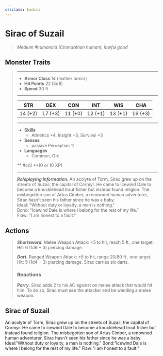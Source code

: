 ```yaml
---
cssclass: kanban
---
```


# Sirac of Suzail
>*Medium #humanoid (Chondathan human), lawful good*
## Monster Traits
>___
>- **Armor Class** 14 (leather armor)
>- **Hit Points** 22 (5d8)
>- **Speed** 30 ft.
>___
>|STR|DEX|CON|INT|WIS|CHA|
>|:---:|:---:|:---:|:---:|:---:|:---:|
>|14 (+2)|17 (+3)|11 (+0)|12 (+1)|13 (+1)|16 (+3)|
>___
>- **Skills**
>	 - Athletics +4, Insight +3, Survival +3
>- **Senses**
>	 - passive Perception 11
>- **Languages**
>	 - Common, Orc
>
> ** #cr0 **(0 or 10 XP)
>___
>***Roleplaying Information.*** An acolyte of Torm, Sirac grew up on the streets of Suzail, the capital of Cormyr. He came to Icewind Dale to become a knucklehead trout fisher but instead found religion. The misbegotten son of Artus Cimber, a renowned human adventurer, Sirac hasn't seen his father since he was a baby.  
>Ideal: "Without duty or loyalty, a man is nothing."  
>Bond: "Icewind Dale is where i belong for the rest of my life."  
>Flaw: "I am honest to a fault."  
>
## Actions
>***Shortsword.*** Melee Weapon Attack: +5 to hit, reach 5 ft., one target. Hit: 6 (1d6 + 3) piercing damage.  
>
>***Dart.*** Ranged Weapon Attack: +5 to hit, range 20/60 ft., one target. Hit: 5 (1d4 + 3) piercing damage. Sirac carries six darts.  
>
>### Reactions
>***Parry.*** Sirac adds 2 to his AC against on melee attack that would hit him. To do so, Sirac must see the attacker and be wielding a melee weapon.
## Sirac of Suzail
An acolyte of Torm, Sirac grew up on the streets of Suzail, the capital of Cormyr. He came to Icewind Dale to become a knucklehead trout fisher but instead found religion. The misbegotten son of Artus Cimber, a renowned human adventurer, Sirac hasn't seen his father since he was a baby.
Ideal:"Without duty or loyalty, a man is nothing."
Bond:"Icewind Dale is where I belong for the rest of my life."
Flaw:"I am honest to a fault."
